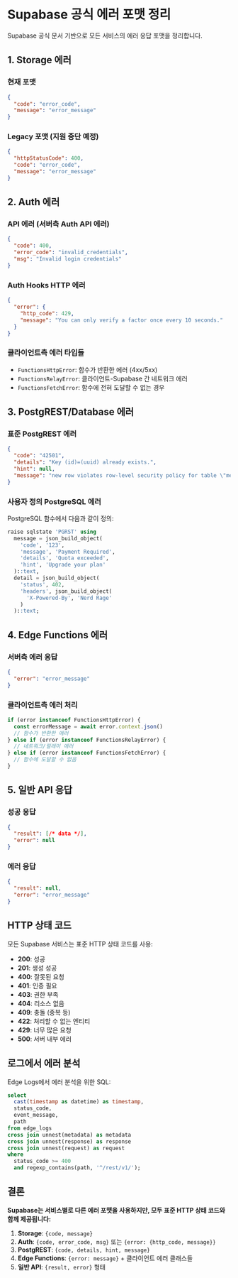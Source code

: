 # Supabase 공식 에러 포맷 정리

Supabase 공식 문서 기반으로 모든 서비스의 에러 응답 포맷을 정리합니다.

## 1. Storage 에러

### 현재 포맷
```json
{
  "code": "error_code",
  "message": "error_message"
}
```

### Legacy 포맷 (지원 중단 예정)
```json
{
  "httpStatusCode": 400,
  "code": "error_code", 
  "message": "error_message"
}
```

## 2. Auth 에러

### API 에러 (서버측 Auth API 에러)
```json
{
  "code": 400,
  "error_code": "invalid_credentials",
  "msg": "Invalid login credentials"
}
```

### Auth Hooks HTTP 에러
```json
{
  "error": {
    "http_code": 429,
    "message": "You can only verify a factor once every 10 seconds."
  }
}
```

### 클라이언트측 에러 타입들
- `FunctionsHttpError`: 함수가 반환한 에러 (4xx/5xx)
- `FunctionsRelayError`: 클라이언트-Supabase 간 네트워크 에러
- `FunctionsFetchError`: 함수에 전혀 도달할 수 없는 경우

## 3. PostgREST/Database 에러

### 표준 PostgREST 에러
```json
{
  "code": "42501",
  "details": "Key (id)=(uuid) already exists.",
  "hint": null,
  "message": "new row violates row-level security policy for table \"member\""
}
```

### 사용자 정의 PostgreSQL 에러
PostgreSQL 함수에서 다음과 같이 정의:
```sql
raise sqlstate 'PGRST' using
  message = json_build_object(
    'code', '123',
    'message', 'Payment Required',
    'details', 'Quota exceeded',
    'hint', 'Upgrade your plan'
  )::text,
  detail = json_build_object(
    'status', 402,
    'headers', json_build_object(
      'X-Powered-By', 'Nerd Rage'
    )
  )::text;
```

## 4. Edge Functions 에러

### 서버측 에러 응답
```json
{
  "error": "error_message"
}
```

### 클라이언트측 에러 처리
```javascript
if (error instanceof FunctionsHttpError) {
  const errorMessage = await error.context.json()
  // 함수가 반환한 에러
} else if (error instanceof FunctionsRelayError) {
  // 네트워크/릴레이 에러
} else if (error instanceof FunctionsFetchError) {
  // 함수에 도달할 수 없음
}
```

## 5. 일반 API 응답

### 성공 응답
```json
{
  "result": [/* data */],
  "error": null
}
```

### 에러 응답  
```json
{
  "result": null,
  "error": "error_message"
}
```

## HTTP 상태 코드

모든 Supabase 서비스는 표준 HTTP 상태 코드를 사용:

- **200**: 성공
- **201**: 생성 성공  
- **400**: 잘못된 요청
- **401**: 인증 필요
- **403**: 권한 부족
- **404**: 리소스 없음
- **409**: 충돌 (중복 등)
- **422**: 처리할 수 없는 엔티티
- **429**: 너무 많은 요청
- **500**: 서버 내부 에러

## 로그에서 에러 분석

Edge Logs에서 에러 분석을 위한 SQL:
```sql
select
  cast(timestamp as datetime) as timestamp,
  status_code,
  event_message,
  path
from edge_logs
cross join unnest(metadata) as metadata
cross join unnest(response) as response
cross join unnest(request) as request
where
  status_code >= 400
  and regexp_contains(path, '^/rest/v1/');
```

## 결론

**Supabase는 서비스별로 다른 에러 포맷을 사용하지만, 모두 표준 HTTP 상태 코드와 함께 제공됩니다:**

1. **Storage**: `{code, message}`
2. **Auth**: `{code, error_code, msg}` 또는 `{error: {http_code, message}}`
3. **PostgREST**: `{code, details, hint, message}`
4. **Edge Functions**: `{error: message}` + 클라이언트 에러 클래스들
5. **일반 API**: `{result, error}` 형태